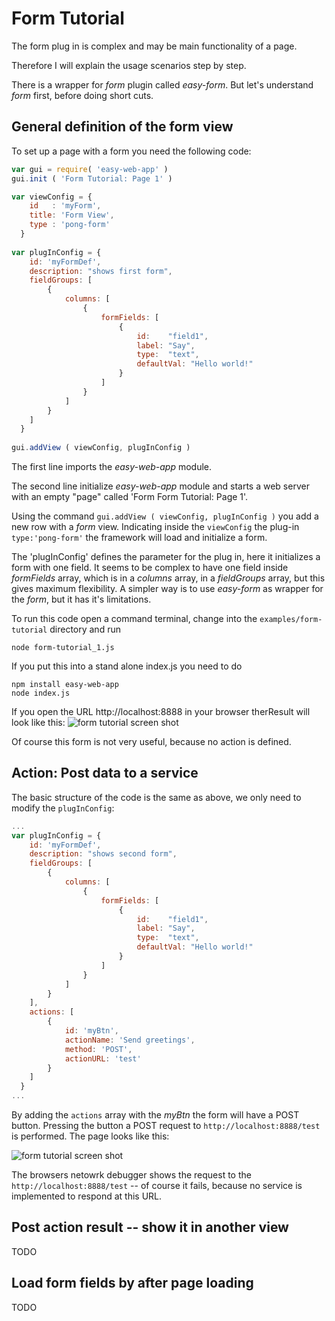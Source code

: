 # Form Tutorial
The form plug in is complex and may be main functionality of a page. 

Therefore I will explain the usage scenarios step by step.

There is a wrapper for _form_ plugin called _easy-form_. 
But let's understand _form_ first, before doing short cuts.

## General definition of the form view 
To set up a page with a form you need the following code:

```javascript
var gui = require( 'easy-web-app' )   
gui.init ( 'Form Tutorial: Page 1' )

var viewConfig = {
    id   : 'myForm',
    title: 'Form View',
    type : 'pong-form'    
  }
  
var plugInConfig = {
    id: 'myFormDef',
    description: "shows first form",
    fieldGroups: [
        {
            columns: [
                {
                    formFields: [
                        {
                            id:    "field1",
                            label: "Say",
                            type:  "text",
                            defaultVal: "Hello world!"
                        }
                    ]
                }
            ]
        }
    ]
  }
  
gui.addView ( viewConfig, plugInConfig ) 
```
The first line imports the _easy-web-app_ module.

The second line initialize _easy-web-app_ module and 
starts a web server with an empty "page" called 'Form Form Tutorial: Page 1'.

Using the command `gui.addView ( viewConfig, plugInConfig )`  you add a new row with a _form_ view.
Indicating inside the `viewConfig` the plug-in `type:'pong-form'` the framework will load and initialize a form.  

The 'plugInConfig' defines the parameter for the plug in, here it initializes a form with one field.
It seems to be complex to have one field inside _formFields_ array, which is in a _columns_ array,
in a _fieldGroups_ array, but this gives maximum flexibility. 
A simpler way is to use _easy-form_ as wrapper for the _form_, but it has it's limitations.

To run this code open a command terminal, change into the `examples/form-tutorial` directory and run

    node form-tutorial_1.js

If you put this into a stand alone index.js you need to do

    npm install easy-web-app
    node index.js

If you open the URL http://localhost:8888 in your browser therResult will look like this:
![form tutorial screen shot](https://raw.githubusercontent.com/ma-ha/easy-web-app/master/examples/form-tutorial/form_tutorial_1.png) 

Of course this form is not very useful, because no action is defined. 

## Action: Post data to a service 
The basic structure of the code is the same as above, we only need to modify the `plugInConfig`:

```javascript
...
var plugInConfig = {
    id: 'myFormDef',
    description: "shows second form",
    fieldGroups: [
        {
            columns: [
                {
                    formFields: [
                        {
                            id:    "field1",
                            label: "Say",
                            type:  "text",
                            defaultVal: "Hello world!"
                        }
                    ]
                }
            ]
        }
    ],
    actions: [
        {
            id: 'myBtn',
            actionName: 'Send greetings',
            method: 'POST',
            actionURL: 'test'
        }
    ]
  }
...
```

By adding the `actions` array with the _myBtn_ the form will have a POST button. 
Pressing the button a POST request to `http://localhost:8888/test` is performed. 
The page looks like this:

![form tutorial screen shot](https://raw.githubusercontent.com/ma-ha/easy-web-app/master/examples/form-tutorial/form_tutorial_2.png) 
 
The browsers netowrk debugger shows the request to the `http://localhost:8888/test` 
-- of course it fails, because no service is implemented to respond at this URL.

## Post action result -- show it in another view
TODO

## Load form fields by after page loading
TODO




